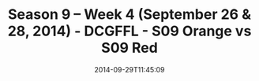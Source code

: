 ---
title: Season 9 – Week 4 (September 26 & 28, 2014) - DCGFFL - S09 Orange vs S09 Red
teams-score:
- team: _teams/s09-orange.md
  score:
- team: _teams/s09-red.md
  score: 20
mvp: Gabe Avila (Orange), Kyle McKinney (Red)
game-ball: N/A
season: 9
week: 4
date: '2014-09-29T11:45:09'
pageid: season-9-week-4-4464-vs-4467
---